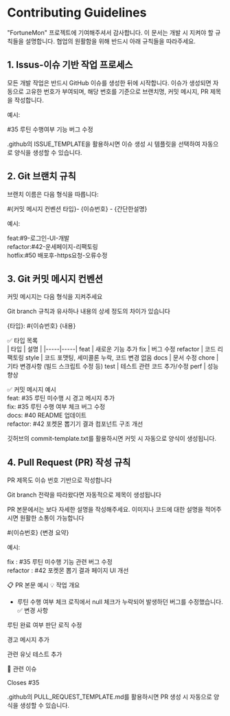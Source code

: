 # Contributing Guidelines

"FortuneMon" 프로젝트에 기여해주셔서 감사합니다. 이 문서는 개발 시 지켜야 할 규칙들을 설명합니다. 협업의 원활함을 위해 반드시 아래 규칙들을 따라주세요.

## 1. Issus-이슈 기반 작업 프로세스

모든 개발 작업은 반드시 GitHub 이슈를 생성한 뒤에 시작합니다.
이슈가 생성되면 자동으로 고유한 번호가 부여되며, 해당 번호를 기준으로 브랜치명, 커밋 메시지, PR 제목을 작성합니다.

예시:

#35 루틴 수행여부 기능 버그 수정

.github의 ISSUE_TEMPLATE을 활용하시면 이슈 생성 시 템플릿을 선택하여 자동으로 양식을 생성할 수 있습니다.

## 2. Git 브랜치 규칙

브랜치 이름은 다음 형식을 따릅니다:

#{커밋 메시지 컨벤션 타입}- {이슈번호} - {간단한설명}

예시:

feat:#9-로그인-UI-개발  
refactor:#42-운세페이지-리팩토링  
hotfix:#50 배포후-https요청-오류수정

## 3. Git 커밋 메시지 컨벤션

커밋 메시지는 다음 형식을 지켜주세요

Git branch 규칙과 유사하나 내용의 상세 정도의 차이가 있습니다

{타입}: #{이슈번호} {내용}

✅ 타입 목록  
| 타입 | 설명 |
|-----|-----|
feat | 새로운 기능 추가
fix | 버그 수정
refactor | 코드 리팩토링
style | 코드 포맷팅, 세미콜론 누락, 코드 변경 없음
docs | 문서 수정
chore | 기타 변경사항 (빌드 스크립트 수정 등)
test | 테스트 관련 코드 추가/수정
perf | 성능 향상

✅ 커밋 메시지 예시  
feat: #35 루틴 미수행 시 경고 메시지 추가  
fix: #35 루틴 수행 여부 체크 버그 수정  
docs: #40 README 업데이트  
refactor: #42 포켓몬 뽑기기 결과 컴포넌트 구조 개선

깃허브의 commit-template.txt를 활용하시면 커밋 시 자동으로 양식이 생성됩니다.

## 4. Pull Request (PR) 작성 규칙

PR 제목도 이슈 번호 기반으로 작성합니다

Git branch 전략을 따라왔다면 자동적으로 제목이 생성됩니다

PR 본문에서는 보다 자세한 설명을 작성해주세요. 이미지나 코드에 대한 설명을 적어주시면 원활한 소통이 가능합니다

#{이슈번호} {변경 요약}

예시:

fix : #35 루틴 미수행 기능 관련 버그 수정  
refactor : #42 포켓몬 뽑기 결과 페이지 UI 개선

📋 PR 본문 예시
💡 작업 개요

- 루틴 수행 여부 체크 로직에서 null 체크가 누락되어 발생하던 버그를 수정했습니다.
  ✅ 변경 사항

루틴 완료 여부 판단 로직 수정

경고 메시지 추가

관련 유닛 테스트 추가

🔗 관련 이슈

Closes #35

.github의 PULL_REQUEST_TEMPLATE.md를 활용하시면 PR 생성 시 자동으로 양식을 생성할 수 있습니다.
